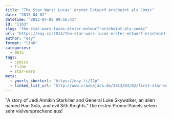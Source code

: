 ```yaml
---
title: "The Star Wars: Lucas' erster Entwurf erscheint als Comic"
date: "2013-04-02"
datetime: "2013-04-02 09:16:41"
id: "1163"
slug: "the-star-wars-lucas-erster-entwurf-erscheint-als-comic"
url: "https://eay.cc/2013/the-star-wars-lucas-erster-entwurf-erscheint-als-comic/"
author: "eay"
format: "link"
categories:
  - 0815
tags:
  - comics
  - filme
  - star-wars
meta:
  - yourls_shorturl: "https://eay.li/22p"
  - linked_list_url: "http://www.crackajack.de/2013/04/02/first-star-wars-draft-becomes-a-comic/"
---
```


"A story of Jedi Annikin Starkiller and General Luke Skywalker, an alien named Han Solo, and evil Sith Knights." Die ersten Promo-Panels sehen sehr vielversprechend aus!
